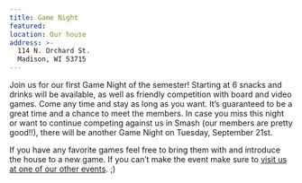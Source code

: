```yaml
---
title: Game Night
featured:
location: Our house
address: >-
  114 N. Orchard St.
  Madison, WI 53715
---
```


Join us for our first Game Night of the semester! Starting at 6 snacks and drinks will be available, as well as friendly competition with board and video games. Come any time and stay as long as you want. It’s guaranteed to be a great time and a chance to meet the members. In case you miss this night or want to continue competing against us in Smash (our members are pretty good!!), there will be another Game Night on Tuesday, September 21st.
<!-- More -->
If you have any favorite games feel free to bring them with and introduce the house to a new game. If you can’t make the event make sure to [visit us at one of our other events]({{site.baseurl}}/events). ;)